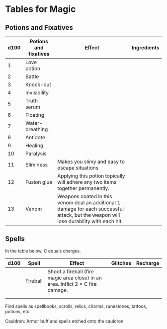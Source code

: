 # Tables for Magic
## Potions and Fixatives

| d100 | Potions and fixatives | Effect                                                       | Ingredients |
| ---- | --------------------- | ------------------------------------------------------------ | ----------- |
| 1    | Love potion           |                                                              |             |
| 2    | Battle                |                                                              |             |
| 3    | Knock-out             |                                                              |             |
| 4    | Invisibility          |                                                              |             |
| 5    | Truth serum           |                                                              |             |
| 6    | Floating              |                                                              |             |
| 7    | Water-breathing       |                                                              |             |
| 8    | Antidote              |                                                              |             |
| 9    | Healing               |                                                              |             |
| 10   | Paralysis             |                                                              |             |
| 11   | Sliminess             | Makes you slimy and easy to escape situations                |             |
| 12   | Fusion glue           | Applying this potion topically will adhere any two items together permanently. |             |
| 13   | Venom                 | Weapons coated in this venom deal an additional 1 damage for each successful attack, but the weapon will lose durability with each hit. |             |



## Spells

In the table below, C equals charges.

| d100 | Spell    | Effect                                                       | Glitches | Recharge |
| ---- | -------- | ------------------------------------------------------------ | -------- | -------- |
|      | Fireball | Shoot a fireball (fire magic area close) in an area. Inflict 2 * C fire damage. |          |          |
|      |          |                                                              |          |          |
|      |          |                                                              |          |          |



Find spells as spellbooks, scrolls, relics, charms, runestones, tattoos, potions, etc. 

Cauldron: Armor buff and spells etched onto the cauldron